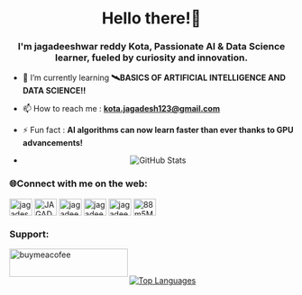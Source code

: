 <h1 align="center">Hello there!👋</h1>
<h3 align="center">I'm jagadeeshwar reddy Kota, Passionate AI & Data Science learner, fueled by curiosity and innovation.</h3>

- 🌱 I’m currently learning **🛰️BASICS OF ARTIFICIAL INTELLIGENCE AND DATA SCIENCE‼️**

- 📫 How to reach me : **kota.jagadesh123@gmail.com**

- ⚡ Fun fact : **AI algorithms can now learn faster than ever thanks to GPU advancements!**

- <p align="center">
  <img src="https://github-readme-stats.vercel.app/api?username=Jagadeesh-18-bot&show_icons=true&theme=radical" alt="GitHub Stats" />
</p>

<h3 align="left">🌐Connect with me on the web:</h3>
<p align="left">
<a href="https://twitter.com/@jagadesh___" target="blank"><img align="center" src="https://raw.githubusercontent.com/rahuldkjain/github-profile-readme-generator/master/src/images/icons/Social/twitter.svg" alt="jagadesh__" height="30" width="40" /></a>
<a href="https://linkedin.com/in/JAGADEESHWAR REDDY" target="blank"><img align="center" src="https://raw.githubusercontent.com/rahuldkjain/github-profile-readme-generator/master/src/images/icons/Social/linked-in-alt.svg" alt="JAGADEESHWAR REDDY" height="30" width="40" /></a>
<a href="https://fb.com/jagadeesh360" target="blank"><img align="center" src="https://raw.githubusercontent.com/rahuldkjain/github-profile-readme-generator/master/src/images/icons/Social/facebook.svg" alt="jagadeesh360" height="30" width="40" /></a>
<a href="https://www.codechef.com/users/jagadeesh_018" target="blank"><img align="center" src="https://cdn.jsdelivr.net/npm/simple-icons@3.1.0/icons/codechef.svg" alt="jagadeesh_018" height="30" width="40" /></a>
<a href="https://www.hackerrank.com/jagadeesh_kota" target="blank"><img align="center" src="https://raw.githubusercontent.com/rahuldkjain/github-profile-readme-generator/master/src/images/icons/Social/hackerrank.svg" alt="jagadeesh_kota" height="30" width="40" /></a>
<a href="https://discord.gg/88m5MUzM" target="blank"><img align="center" src="https://raw.githubusercontent.com/rahuldkjain/github-profile-readme-generator/master/src/images/icons/Social/discord.svg" alt="88m5MUzM" height="30" width="40" /></a>
</p>

<h3 align="left">Support:</h3>
<p><a href="https://www.buymeacoffee.com/buymeacofee "> <img align="left" src="https://cdn.buymeacoffee.com/buttons/v2/default-yellow.png" height="50" width="210" alt="buymeacofee " /></a></p><br><br>

[![Top Languages](https://github-readme-stats.vercel.app/api/top-langs/?username=Jagadeesh-18-bot&langs_count=10&layout=compact&theme=radical)](https://github.com/Jagadeesh-18-bot)

